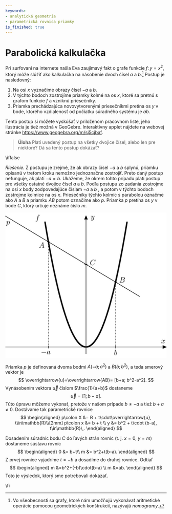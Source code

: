 ```yaml
---
keywords:
- analytická geometria
- parametrická rovnica priamky
is_finished: true
---
```


# Parabolická kalkulačka

Pri surfovaní na internete našla Eva zaujímavý fakt o grafe funkcie $f\colon y = x^2$,
ktorý môže slúžiť ako kalkulačka na násobenie dvoch čísel $a$ a $b$.[^1]
Postup je nasledovný:


 1. Na osi $x$ vyznačime obrazy čísel  $-a$ a $b$.
 2. V týchto bodoch zostrojíme priamky kolmé na os $x$, ktoré sa pretnú s grafom funkcie $f$ a vzniknú priesečníky.
 3. Priamka prechádzajúca novovytvorenými priesečníkmi pretína os $y$ v bode, ktorého vzdialenosť od počiatku súradného systému je $ab$.
 
Tento postup si môžete vyskúšať v priloženom pracovnom liste, jeho ilustrácia je tiež možná v GeoGebre. Interaktívny applet nájdete na webovej stránke
<https://www.geogebra.org/m/sj5cjbaf>. 

> **Úloha** Platí uvedený postup na všetky dvojice čísel, alebo len pre niektoré? Dá sa tento postup dokázať?

\iffalse

*Riešenie.*
Z postupu je zrejmé, že ak obrazy čísel $-a$ a $b$ splynú, priamku opísanú v treťom kroku nemožno jednoznačne zostrojiť. Preto daný postup nefunguje, ak platí $-a=b$. Ukážeme, že okrem tohto prípadu platí postup pre všetky ostatné dvojice čísel $a$ a $b$.
Podľa postupu zo zadania zostrojme na osi $x$ body zodpovedajúce číslam $-a$ a $b$ , a potom v týchto bodoch zostrojme kolmice na os $x$. Priesečníky týchto kolmíc s parabolou označme ako $A$ a $B$ a priamku $AB$ potom označime ako $p$. Priamka $p$ pretína os $y$ v bode $C$, ktorý určuje neznáme číslo $m$.

![Ilustračný obrázok](math4you_00010.jpg)

Priamka $p$ je definovaná dvoma bodmi $A(-a;a^2)$ a $B(b;b^2)$, a teda smerový vektor je
$$
\overrightarrow{u}=\overrightarrow{AB}= [b+a; b^2-a^2].
$$ 
Vynásobením vektora $\overrightarrow{u}$ číslom $\frac{1}{a+b}$ dostaneme
$$
\overrightarrow{u}=[1; b-a].
$$ 
Túto úpravu môžeme vykonať, pretože v našom prípade $b\neq -a$ a tiež
$b+a\neq0$. Dostávame tak parametrické rovnice
$$
\begin{aligned}
p\colon X &= B + t\cdot\overrightarrow{u}, t\in\mathbb{R}\\[2mm]
p\colon x &= b + t \\
y &= b^2 + t\cdot (b-a), t\in\mathbb{R}\,.
\end{aligned}
$$ 

Dosadením súradníc bodu $C$ do ľavých strán rovníc (t. j. $x=0$, $y=m$) dostaneme sústavu rovníc
$$
\begin{aligned}
0 &= b+t\\
m &= b^2+t(b-a).
\end{aligned}
$$ 
Z prvej rovnice vyjadríme $t=-b$ a dosadíme do druhej rovnice. Odtiaľ
$$
\begin{aligned}
m &=b^2+(-b)\cdot(b-a) \\
m &=ab.
\end{aligned}
$$
Toto je výsledok, ktorý sme potrebovali dokázať.

\fi

[^1]: Vo všeobecnosti sa grafy, ktoré nám umožňujú vykonávať aritmetické operácie pomocou geometrických konštrukcií, nazývajú *nomogramy*.

